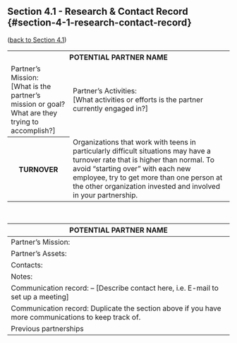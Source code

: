 ## Section 4.1 - Research &amp; Contact Record {#section-4-1-research-contact-record}

([back to Section 4.1](../40_establishing_a_partnership/41_start_the_conversation.md))


<table class="heading-cell no-common-style"><tr><th colspan="2">POTENTIAL PARTNER NAME</th></tr><tr><td>Partner’s Mission:<br>[What is the partner’s mission or goal? <br>What are they trying to accomplish?]</td><td>Partner’s Activities:<br>[What activities or efforts is the partner currently engaged in?]</td></tr><tr><th>TURNOVER</th><td>Organizations that work with teens in particularly difficult situations may have a turnover rate that is higher than normal. To avoid “starting over” with each new employee, try to get more than one person at the other organization invested and involved in your partnership.</td></tr></table>
<br>


| **POTENTIAL PARTNER NAME** |
| --- |
| Partner’s Mission: | Partner’s Activities: |
| Partner’s Assets: | Partnership Ideas: |
| Contacts: |
| Notes: |
| Communication record: – [Describe contact here, i.e. E-mail to set up a meeting] |
| Communication record: Duplicate the section above if you have more communications to keep track of. |
| Previous partnerships |
